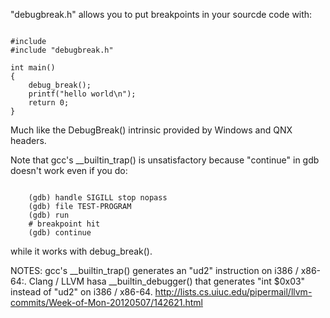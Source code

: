 "debugbreak.h" allows you to put breakpoints in your sourcde code with:
<pre><code>
#include <stdio.h>
#include "debugbreak.h"

int main()
{
	debug_break();
	printf("hello world\n");
	return 0;
}
</code></pre>
Much like the DebugBreak() intrinsic provided by Windows and QNX headers.

Note that gcc's __builtin_trap() is unsatisfactory because "continue" in gdb
doesn't work even if you do:
<pre><code>
	(gdb) handle SIGILL stop nopass
	(gdb) file TEST-PROGRAM
	(gdb) run
	# breakpoint hit
	(gdb) continue
</code></pre>
while it works with debug_break().

NOTES:
gcc's __builtin_trap() generates an "ud2" instruction on i386 / x86-64:.
Clang / LLVM hasa  __builtin_debugger() that generates "int $0x03" instead of "ud2" on i386 / x86-64.
http://lists.cs.uiuc.edu/pipermail/llvm-commits/Week-of-Mon-20120507/142621.html
